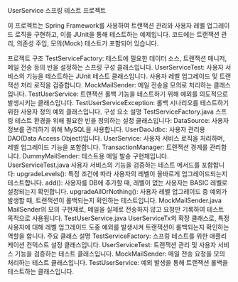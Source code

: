 UserService 스프링 테스트 프로젝트

이 프로젝트는 Spring Framework를 사용하여 트랜잭션 관리와 사용자 레벨 업그레이드 로직을 구현하고, 이를 JUnit을 통해 테스트하는 예제입니다. 코드에는 트랜잭션 관리, 의존성 주입, 모의(Mock) 테스트가 포함되어 있습니다.

프로젝트 구조
TestServiceFactory: 테스트에 필요한 데이터 소스, 트랜잭션 매니저, 메일 전송 등의 빈을 설정하는 스프링 구성 클래스입니다.
UserServiceTest: 사용자 서비스의 기능을 테스트하는 JUnit 테스트 클래스입니다. 사용자 레벨 업그레이드 및 트랜잭션 처리 로직을 검증합니다.
MockMailSender: 메일 전송을 모의로 처리하는 클래스입니다.
TestUserService: 트랜잭션 롤백 기능을 테스트하기 위해 예외를 의도적으로 발생시키는 클래스입니다.
TestUserServiceException: 롤백 시나리오를 테스트하기 위한 사용자 정의 예외 클래스입니다.
구성 요소 설명
TestServiceFactory.java
스프링 테스트 환경을 위해 필요한 빈을 정의하는 설정 클래스입니다:
DataSource: 사용자 정보를 관리하기 위해 MySQL을 사용합니다.
UserDaoJdbc: 사용자 관리용 DAO(Data Access Object)입니다.
UserService: 사용자 서비스 로직을 처리하며, 레벨 업그레이드 기능을 포함합니다.
TransactionManager: 트랜잭션 경계를 관리합니다.
DummyMailSender: 테스트용 메일 발송 구현체입니다.
UserServiceTest.java
사용자 서비스의 기능을 검증하는 테스트 메서드를 포함합니다:
upgradeLevels(): 특정 조건에 따라 사용자의 레벨이 올바르게 업그레이드되는지 테스트합니다.
add(): 사용자를 DB에 추가할 때, 레벨이 없는 사용자는 BASIC 레벨로 설정되는지 확인합니다.
upgradeAllOrNothing(): 사용자 레벨 업그레이드 중 예외가 발생할 때, 트랜잭션이 롤백되는지 확인하는 테스트입니다.
MockMailSender.java
MailSender의 모의 구현체로, 메일을 실제로 전송하지 않고 요청만 기록하여 테스트 목적으로 사용됩니다.
TestUserService.java
UserServiceTx의 확장 클래스로, 특정 사용자에 대해 레벨 업그레이드 도중 예외를 발생시켜 트랜잭션이 롤백되는지 확인하는 역할을 합니다.
주요 클래스 설명
TestServiceFactory: 스프링 테스트를 위한 애플리케이션 컨텍스트 설정 클래스입니다.
UserServiceTest: 트랜잭션 관리 및 사용자 서비스 기능을 검증하는 테스트 클래스입니다.
MockMailSender: 메일 전송 요청을 모의 처리하는 테스트 클래스입니다.
TestUserService: 예외 발생을 통해 트랜잭션 롤백을 테스트하는 클래스입니다.
